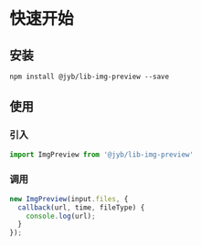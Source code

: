 # 快速开始

## 安装

```shell
npm install @jyb/lib-img-preview --save
```

## 使用

### 引入

```javascript
import ImgPreview from '@jyb/lib-img-preview'
```

### 调用

```javascript
new ImgPreview(input.files, {
  callback(url, time, fileType) {
    console.log(url);
  }
});
```



